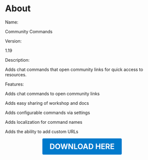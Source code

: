 # About

Name:

Community Commands

Version:

1.19

Description:

Adds chat commands that open community links for quick access to resources.

Features:

Adds chat commands to open community links

Adds easy sharing of workshop and docs

Adds configurable commands via settings

Adds localization for command names

Adds the ability to add custom URLs

<p align="center"><a href="https://github.com/LiliaFramework/Modules/raw/refs/heads/gh-pages/communitycommands.zip" style="display:inline-block;padding:12px 24px;font-size:1.5rem;font-weight:bold;text-decoration:none;color:#fff;background-color:var(--md-primary-fg-color,#007acc);border-radius:4px;">DOWNLOAD HERE</a></p>